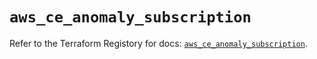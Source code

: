 # `aws_ce_anomaly_subscription`

Refer to the Terraform Registory for docs: [`aws_ce_anomaly_subscription`](https://registry.terraform.io/providers/hashicorp/aws/5.26.0/docs/resources/ce_anomaly_subscription).

